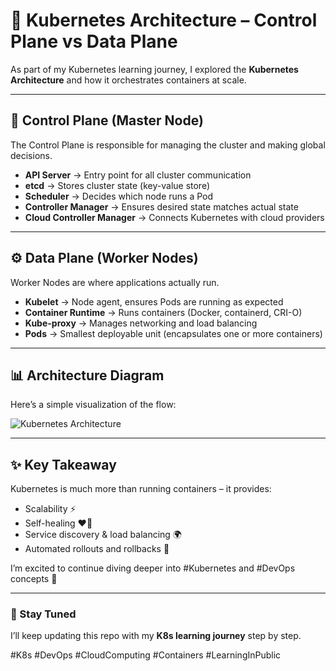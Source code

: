 # 🚀 Kubernetes Architecture – Control Plane vs Data Plane

As part of my Kubernetes learning journey, I explored the **Kubernetes Architecture** and how it orchestrates containers at scale.

---

## 🧠 Control Plane (Master Node)
The Control Plane is responsible for managing the cluster and making global decisions.

- **API Server** → Entry point for all cluster communication  
- **etcd** → Stores cluster state (key-value store)  
- **Scheduler** → Decides which node runs a Pod  
- **Controller Manager** → Ensures desired state matches actual state  
- **Cloud Controller Manager** → Connects Kubernetes with cloud providers  

---

## ⚙️ Data Plane (Worker Nodes)
Worker Nodes are where applications actually run.

- **Kubelet** → Node agent, ensures Pods are running as expected  
- **Container Runtime** → Runs containers (Docker, containerd, CRI-O)  
- **Kube-proxy** → Manages networking and load balancing  
- **Pods** → Smallest deployable unit (encapsulates one or more containers)  

---

## 📊 Architecture Diagram
Here’s a simple visualization of the flow:

![Kubernetes Architecture](./architecture-diagram.png)

---

## ✨ Key Takeaway
Kubernetes is much more than running containers – it provides:  
- Scalability ⚡  
- Self-healing ❤️‍🔥  
- Service discovery & load balancing 🌍  
- Automated rollouts and rollbacks 🔄  

I’m excited to continue diving deeper into #Kubernetes and #DevOps concepts 🚀

---

### 📌 Stay Tuned
I’ll keep updating this repo with my **K8s learning journey** step by step.  

#K8s #DevOps #CloudComputing #Containers #LearningInPublic
